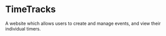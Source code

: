 # TimeTracks
A website which allows users to create and manage events, and view their individual timers.
